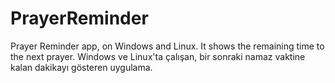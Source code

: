 # PrayerReminder
Prayer Reminder app, on Windows and Linux. It shows the remaining time to the next prayer.
Windows ve Linux'ta çalışan, bir sonraki namaz vaktine kalan dakikayı gösteren uygulama.
